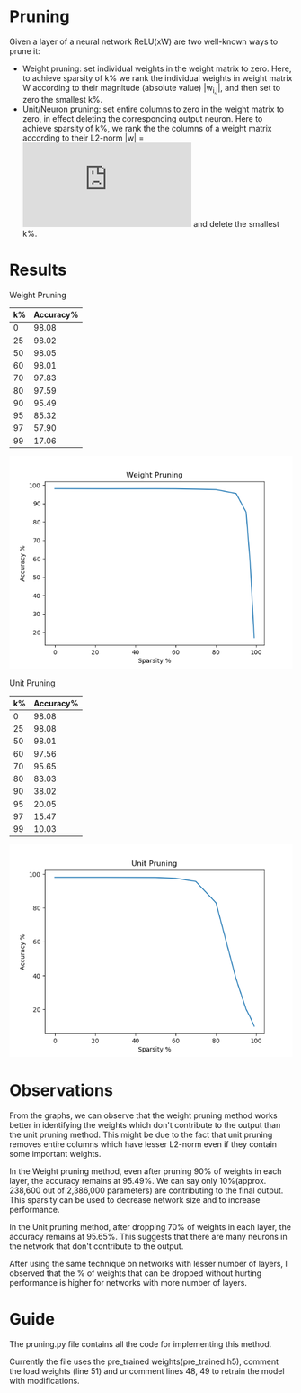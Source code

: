# Pruning
Given a layer of a neural network ReLU(xW) are two well-known ways to prune it:
- Weight pruning: set individual weights in the weight matrix to zero. Here, to achieve sparsity of k% we rank the individual weights in weight matrix W according to their magnitude (absolute value) |w<sub>i,j</sub>|, and then set to zero the smallest k%.
- Unit/Neuron pruning: set entire columns to zero in the weight matrix to zero, in
effect deleting the corresponding output neuron. Here to achieve sparsity of k%, we rank the the columns of a weight
matrix according to their L2-norm |w| = ![](http://latex.codecogs.com/gif.latex?%5Csqrt%7B%5Csum_%7Bi%3D1%7D%5E%7BN%7D%20%28x_%7Bi%7D%29%5E%7B2%7D%7D) and delete the smallest k%.

# Results
Weight Pruning

| k%            | Accuracy%     |
| ------------- | ------------- |
| 0             | 98.08         |
| 25            | 98.02         |
| 50            | 98.05         |
| 60            | 98.01         |
| 70            | 97.83         |
| 80            | 97.59         |
| 90            | 95.49         |
| 95            | 85.32         |
| 97            | 57.90         |
| 99            | 17.06         |

![](https://github.com/nsai500/Pruning/blob/master/weight_pruning.png?raw=true)

Unit Pruning

| k%            | Accuracy%     |
| ------------- | ------------- |
| 0             | 98.08         |
| 25            | 98.08         |
| 50            | 98.01         |
| 60            | 97.56         |
| 70            | 95.65         |
| 80            | 83.03         |
| 90            | 38.02         |
| 95            | 20.05         |
| 97            | 15.47         |
| 99            | 10.03         |

![](https://github.com/nsai500/Pruning/blob/master/unit_pruning.png?raw=true)

# Observations
From the graphs, we can observe that the weight pruning method works better in identifying the weights which don't contribute to the output than the unit pruning method. This might be due to the fact that unit pruning removes entire columns which have lesser L2-norm even if they contain some important weights.

In the Weight pruning method, even after pruning 90% of weights in each layer, the accuracy remains at 95.49%. We can say only 10%(approx. 238,600 out of 2,386,000 parameters) are contributing to the final output. This sparsity can be used to decrease network size and to increase performance.

In the Unit pruning method, after dropping 70% of weights in each layer, the accuracy remains at 95.65%. This suggests that there are many neurons in the network that don't contribute to the output.

After using the same technique on networks with lesser number of layers, I observed that the % of weights that can be dropped without hurting performance is higher for networks with more number of layers.
# Guide
The pruning.py file contains all the code for implementing this method.

Currently the file uses the pre_trained weights(pre_trained.h5), comment the load weights (line 51) and uncomment lines 48, 49 to retrain the model with modifications.
